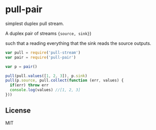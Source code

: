 # pull-pair

simplest duplex pull stream.

A duplex pair of streams `{source, sink}`)

such that a reading everything that the sink reads the source outputs.

``` js
var pull = require('pull-stream')
var pair = require('pull-pair')

var p = pair()

pull(pull.values([1, 2, 3]), p.sink)
pull(p.source, pull.collect(function (err, values) {
  if(err) throw err
  console.log(values) //[1, 2, 3]
}))

```


## License

MIT
